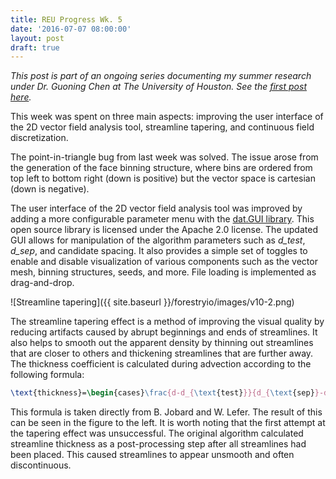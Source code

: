 ```yaml
---
title: REU Progress Wk. 5
date: '2016-07-07 08:00:00'
layout: post
draft: true
---
```

*This post is part of an ongoing series documenting my summer research under Dr. Guoning Chen at The University of Houston. See the [first post here](#).*

This week was spent on three main aspects: improving the user interface of the 2D vector field analysis tool, streamline tapering, and continuous field discretization.

The point-in-triangle bug from last week was solved. The issue arose from the generation of the face binning structure, where bins are ordered from top left to bottom right (down is positive) but the vector space is cartesian (down is negative).

The user interface of the 2D vector field analysis tool was improved by adding a more configurable parameter menu with the [dat.GUI library](https://github.com/dataarts/dat.gui). This open source library is licensed under the Apache 2.0 license. The updated GUI allows for manipulation of the algorithm parameters such as <var>d_test</var>, <var>d_sep</var>, and candidate spacing. It also provides a simple set of toggles to enable and disable visualization of various components such as the vector mesh, binning structures, seeds, and more. File loading is implemented as drag-and-drop.

![Streamline tapering]({{ site.baseurl }}/forestryio/images/v10-2.png)

The streamline tapering effect is a method of improving the visual quality by reducing artifacts caused by abrupt beginnings and ends of streamlines. It also helps to smooth out the apparent density by thinning out streamlines that are closer to others and thickening streamlines that are further away. The thickness coefficient is calculated during advection according to the following formula:

```latex
\text{thickness}=\begin{cases}\frac{d-d_{\text{test}}}{d_{\text{sep}}-d_{\text{test}}} & \quad \text{if } d \leq d_{\text{sep}}\\1.0 & \quad \text{if } d > d_{\text{sep}}\end{cases}
```

This formula is taken directly from B. Jobard and W. Lefer. The result of this can be seen in the figure to the left. It is worth noting that the first attempt at the tapering effect was unsuccessful. The original algorithm calculated streamline thickness as a post-processing step after all streamlines had been placed. This caused streamlines to appear unsmooth and often discontinuous.
